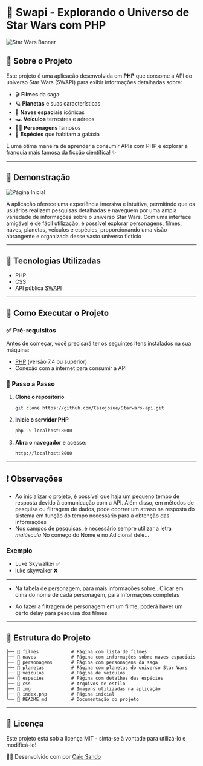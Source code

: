 # 🚀 Swapi - Explorando o Universo de Star Wars com PHP

![Star Wars Banner](https://github.com/Caiojosue/img/blob/main/fotostarwars.jpg)

## 🌟 Sobre o Projeto
Este projeto é uma aplicação desenvolvida em **PHP** que consome a API do universo Star Wars (SWAPI) para exibir informações detalhadas sobre:

- 🎬 **Filmes** da saga
- 🪐 **Planetas** e suas características
- 🚀 **Naves espaciais** icônicas
- 🏎 **Veículos** terrestres e aéreos
- 🧑‍🚀 **Personagens** famosos
- 🦾 **Espécies** que habitam a galáxia

É uma ótima maneira de aprender a consumir APIs com PHP e explorar a franquia mais famosa da ficção científica! ✨

---

## 🎥 Demonstração

![Página Inicial](https://github.com/Caiojosue/img/blob/main/Screenshot%202025-03-07%20at%2001.43.46.png)

A aplicação oferece uma experiência imersiva e intuitiva, permitindo que os usuários realizem pesquisas detalhadas e naveguem por uma ampla variedade de informações sobre o universo Star Wars. Com uma interface amigável e de fácil utilização, é possível explorar personagens, filmes, naves, planetas, veículos e espécies, proporcionando uma visão abrangente e organizada desse vasto universo fictício

---

## 🔧 Tecnologias Utilizadas

- PHP
- CSS
- API pública [SWAPI](https://swapi.dev/)

---

## 🚀 Como Executar o Projeto

### ✅ Pré-requisitos
Antes de começar, você precisará ter os seguintes itens instalados na sua máquina:

- [PHP](https://www.php.net/downloads) (versão 7.4 ou superior)
- Conexão com a internet para consumir a API

### 🔄 Passo a Passo

1. **Clone o repositório**
   ```sh
   git clone https://github.com/Caiojosue/Starwars-api.git
   ```
2. **Inicie o servidor PHP**
   ```sh
   php -S localhost:8000
   ```
3. **Abra o navegador** e acesse:
   ```
   http://localhost:8000
   ```

---

## ❗️ Observações 

- Ao inicializar o projeto, é possível que haja um pequeno tempo de resposta devido à comunicação com a API. Além disso, em métodos de pesquisa ou filtragem de dados, pode ocorrer um atraso na resposta do sistema em função do tempo necessário para a obtenção das informações
- Nos campos de pesquisas, é necessário sempre utilizar a letra *maiúscula* No começo do Nome e no Adicional dele...
### Exemplo 
- Luke Skywalker ✅
- luke skywalker ❌

---

- Na tabela de personagem, para mais informações sobre...Clicar em cima do nome de cada personagem, para informações completas

- Ao fazer a filtragem de personagem em um filme, poderá haver um certo delay para pesquisa dos filmes
---

## 📂 Estrutura do Projeto

```
├── 📁 filmes            # Página com lista de filmes
├── 📁 naves             # Página com informações sobre naves espaciais
├── 📁 personagens       # Página com personagens da saga
├── 📁 planetas          # Página com planetas do universo Star Wars
├── 📁 veiculos          # Página de veículos
├── 📁 especies          # Página com detalhes das espécies
├── 📁 css               # Arquivos de estilo
├── 📁 img               # Imagens utilizadas na aplicação
├── 📄 index.php         # Página inicial
└── 📄 README.md         # Documentação do projeto
```

---


## 📜 Licença
Este projeto está sob a licença MIT - sinta-se à vontade para utilizá-lo e modificá-lo!

👨‍💻 Desenvolvido com por [Caio Sando](https://github.com/Caiojosue)

